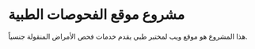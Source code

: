 # مشروع موقع الفحوصات الطبية

هذا المشروع هو موقع ويب لمختبر طبي يقدم خدمات فحص الأمراض المنقولة جنسياً.

